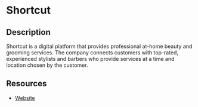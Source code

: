 # Shortcut

## Description
Shortcut is a digital platform that provides professional at-home beauty and grooming services. The company connects customers with top-rated, experienced stylists and barbers who provide services at a time and location chosen by the customer.

## Resources
* [Website](shortcut.com)